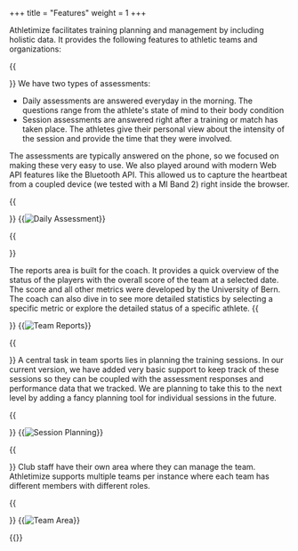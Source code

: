 +++
title = "Features"
weight = 1
+++

Athletimize facilitates training planning and management by including holistic data. It provides the following features to athletic teams and organizations:

{{<section title="Assessments">}}
We have two types of assessments:
* Daily assessments are answered everyday in the morning. The questions range from the athlete's state of mind to their body condition
* Session assessments are answered right after a training or match has taken place.
The athletes give their personal view about the intensity of the session and provide the time that they were involved.

The assessments are typically answered on the phone, so we focused on making these very easy to use.
We also played around with modern Web API features like the Bluetooth API.
This allowed us to capture the heartbeat from a coupled device (we tested with a MI Band 2) right inside the browser.

{{</section>}}
{{<image src="assessment.png" alt="Daily Assessment" caption="Daily Assesment Questionnaire">}}

{{<section title="Reports">}}

The reports area is built for the coach. It provides a quick overview of the status of the players with the overall score of the team at a selected date.
The score and all other metrics were developed by the University of Bern.
The coach can also dive in to see more detailed statistics by selecting a specific metric or explore the detailed status of a specific athlete.
{{</section>}}
{{<image src="reports.png" alt="Team Reports" caption="Team Reports">}}

{{<section title="Session Planning">}}
A central task in team sports lies in planning the training sessions.
In our current version, we have added very basic support to keep track of these sessions so they can be coupled with the assessment responses and performance data that we tracked.
We are planning to take this to the next level by adding a fancy planning tool for individual sessions in the future.

{{</section>}}
{{<image src="sessions.png" alt="Session Planning" caption="Session Planning - Adding new sessions">}}

{{<section title="Team Management">}}
Club staff have their own area where they can manage the team.
Athletimize supports multiple teams per instance where each team has different members with different roles.

{{</section>}}
{{<image src="teams.png" alt="Team Area" caption="Team Area">}}



{{<mediathek id="b86f2cbe8eb2f36d623507366b1d6bd2" title="Athletimize Product Video">}}

